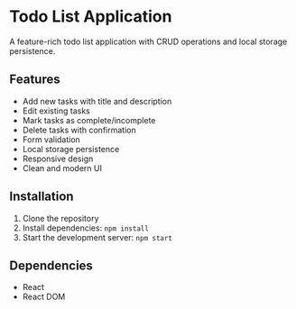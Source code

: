 # Todo List Application

A feature-rich todo list application with CRUD operations and local storage persistence.

## Features

- Add new tasks with title and description
- Edit existing tasks
- Mark tasks as complete/incomplete
- Delete tasks with confirmation
- Form validation
- Local storage persistence
- Responsive design
- Clean and modern UI

## Installation

1. Clone the repository
2. Install dependencies: `npm install`
3. Start the development server: `npm start`

## Dependencies

- React
- React DOM
